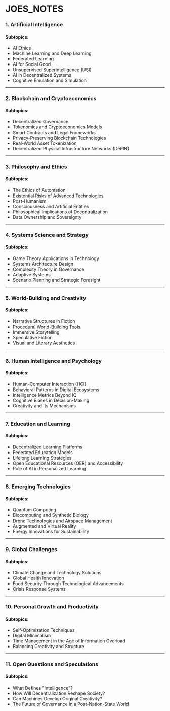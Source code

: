 # JOES\_NOTES

### **1. Artificial Intelligence**

#### Subtopics:

* AI Ethics
* Machine Learning and Deep Learning
* Federated Learning
* AI for Social Good
* Unsupervised Superintelligence (USI)
* AI in Decentralized Systems
* Cognitive Emulation and Simulation

***

### **2. Blockchain and Cryptoeconomics**

#### Subtopics:

* Decentralized Governance
* Tokenomics and Cryptoeconomics Models
* Smart Contracts and Legal Frameworks
* Privacy-Preserving Blockchain Technologies
* Real-World Asset Tokenization
* Decentralized Physical Infrastructure Networks (DePIN)

***

### **3. Philosophy and Ethics**

#### Subtopics:

* The Ethics of Automation
* Existential Risks of Advanced Technologies
* Post-Humanism
* Consciousness and Artificial Entities
* Philosophical Implications of Decentralization
* Data Ownership and Sovereignty

***

### **4. Systems Science and Strategy**

#### Subtopics:

* Game Theory Applications in Technology
* Systems Architecture Design
* Complexity Theory in Governance
* Adaptive Systems
* Scenario Planning and Strategic Foresight

***

### **5. World-Building and Creativity**

#### Subtopics:

* Narrative Structures in Fiction
* Procedural World-Building Tools
* Immersive Storytelling
* Speculative Fiction
* [Visual and Literary Aesthetics](faqs/what_is_rolodexters_aesthetic.md)

***

### **6. Human Intelligence and Psychology**

#### Subtopics:

* Human-Computer Interaction (HCI)
* Behavioral Patterns in Digital Ecosystems
* Intelligence Metrics Beyond IQ
* Cognitive Biases in Decision-Making
* Creativity and Its Mechanisms

***

### **7. Education and Learning**

#### Subtopics:

* Decentralized Learning Platforms
* Federated Education Models
* Lifelong Learning Strategies
* Open Educational Resources (OER) and Accessibility
* Role of AI in Personalized Learning

***

### **8. Emerging Technologies**

#### Subtopics:

* Quantum Computing
* Biocomputing and Synthetic Biology
* Drone Technologies and Airspace Management
* Augmented and Virtual Reality
* Energy Innovations for Sustainability

***

### **9. Global Challenges**

#### Subtopics:

* Climate Change and Technology Solutions
* Global Health Innovation
* Food Security Through Technological Advancements
* Crisis Response Systems

***

### **10. Personal Growth and Productivity**

#### Subtopics:

* Self-Optimization Techniques
* Digital Minimalism
* Time Management in the Age of Information Overload
* Balancing Creativity and Structure

***

### **11. Open Questions and Speculations**

#### Subtopics:

* What Defines "Intelligence"?
* How Will Decentralization Reshape Society?
* Can Machines Develop Original Creativity?
* The Future of Governance in a Post-Nation-State World

